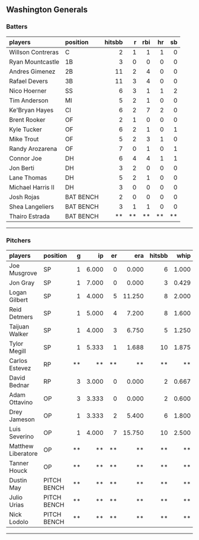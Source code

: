 ## Washington Generals

### Batters

 
|players           |position  | hitsbb|  r| rbi| hr| sb| 
|:-----------------|:---------|------:|--:|---:|--:|--:| 
|Willson Contreras |C         |      2|  1|   1|  1|  0| 
|Ryan Mountcastle  |1B        |      3|  0|   0|  0|  0| 
|Andres Gimenez    |2B        |     11|  2|   4|  0|  0| 
|Rafael Devers     |3B        |     11|  3|   4|  0|  0| 
|Nico Hoerner      |SS        |      6|  3|   1|  1|  2| 
|Tim Anderson      |MI        |      5|  2|   1|  0|  0| 
|Ke'Bryan Hayes    |CI        |      6|  2|   7|  2|  0| 
|Brent Rooker      |OF        |      2|  1|   0|  0|  0| 
|Kyle Tucker       |OF        |      6|  2|   1|  0|  1| 
|Mike Trout        |OF        |      5|  2|   3|  1|  0| 
|Randy Arozarena   |OF        |      7|  0|   1|  0|  1| 
|Connor Joe        |DH        |      6|  4|   4|  1|  1| 
|Jon Berti         |DH        |      3|  2|   0|  0|  0| 
|Lane Thomas       |DH        |      5|  2|   1|  0|  0| 
|Michael Harris II |DH        |      3|  0|   0|  0|  0| 
|Josh Rojas        |BAT BENCH |      2|  0|   0|  0|  0| 
|Shea Langeliers   |BAT BENCH |      3|  1|   1|  0|  0| 
|Thairo Estrada    |BAT BENCH |     **| **|  **| **| **| 


* * *

### Pitchers

 
|players            |position    |  g|    ip| er|    era| hitsbb|  whip| so|  w| sv| 
|:------------------|:-----------|--:|-----:|--:|------:|------:|-----:|--:|--:|--:| 
|Joe Musgrove       |SP          |  1| 6.000|  0|  0.000|      6| 1.000|  3|  1|  0| 
|Jon Gray           |SP          |  1| 7.000|  0|  0.000|      3| 0.429|  5|  1|  0| 
|Logan Gilbert      |SP          |  1| 4.000|  5| 11.250|      8| 2.000|  4|  0|  0| 
|Reid Detmers       |SP          |  1| 5.000|  4|  7.200|      8| 1.600|  2|  0|  0| 
|Taijuan Walker     |SP          |  1| 4.000|  3|  6.750|      5| 1.250|  2|  0|  0| 
|Tylor Megill       |SP          |  1| 5.333|  1|  1.688|     10| 1.875|  5|  0|  0| 
|Carlos Estevez     |RP          | **|    **| **|     **|     **|    **| **| **| **| 
|David Bednar       |RP          |  3| 3.000|  0|  0.000|      2| 0.667|  3|  0|  3| 
|Adam Ottavino      |OP          |  3| 3.333|  0|  0.000|      2| 0.600|  3|  0|  0| 
|Drey Jameson       |OP          |  1| 3.333|  2|  5.400|      6| 1.800|  1|  0|  0| 
|Luis Severino      |OP          |  1| 4.000|  7| 15.750|     10| 2.500|  2|  0|  0| 
|Matthew Liberatore |OP          | **|    **| **|     **|     **|    **| **| **| **| 
|Tanner Houck       |OP          | **|    **| **|     **|     **|    **| **| **| **| 
|Dustin May         |PITCH BENCH | **|    **| **|     **|     **|    **| **| **| **| 
|Julio Urias        |PITCH BENCH | **|    **| **|     **|     **|    **| **| **| **| 
|Nick Lodolo        |PITCH BENCH | **|    **| **|     **|     **|    **| **| **| **| 


* * *



